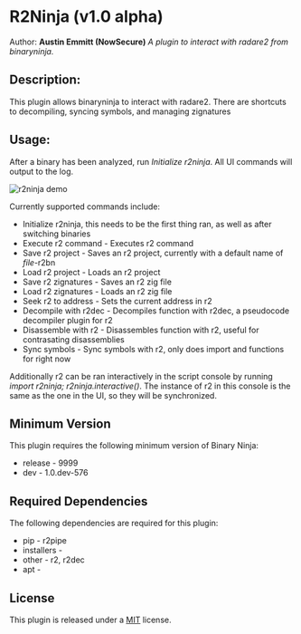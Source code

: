 # R2Ninja (v1.0 alpha)
Author: **Austin Emmitt (NowSecure)**
_A plugin to interact with radare2 from binaryninja._
## Description:
This plugin allows binaryninja to interact with radare2. There are shortcuts to decompiling, syncing symbols, and managing zignatures

## Usage:

After a binary has been analyzed, run *Initialize r2ninja*. All UI commands will output to the log.

![r2ninja demo](https://raw.githubusercontent.com/alkali9/r2ninja/usage.png)

Currently supported commands include:

* Initialize r2ninja, this needs to be the first thing ran, as well as after switching binaries
* Execute r2 command - Executes r2 command
* Save r2 project - Saves an r2 project, currently with a default name of *file*-r2bn
* Load r2 project - Loads an r2 project
* Save r2 zignatures - Saves an r2 zig file
* Load r2 zignatures - Loads an r2 zig file
* Seek r2 to address - Sets the current address in r2
* Decompile with r2dec - Decompiles function with r2dec, a pseudocode decompiler plugin for r2
* Disassemble with r2 - Disassembles function with r2, useful for contrasating disassemblies
* Sync symbols - Sync symbols with r2, only does import and functions for right now

Additionally r2 can be ran interactively in the script console by running *import r2ninja; r2ninja.interactive()*. The instance of r2 in this console is the same as the one in the UI, so they will be synchronized. 

## Minimum Version

This plugin requires the following minimum version of Binary Ninja:

 * release - 9999
 * dev - 1.0.dev-576


## Required Dependencies

The following dependencies are required for this plugin:

 * pip - r2pipe
 * installers - 
 * other - r2, r2dec
 * apt - 


## License
This plugin is released under a [MIT](LICENSE) license.

